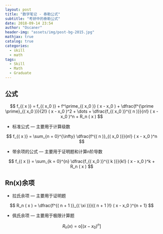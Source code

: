 ```yaml
---
layout: post
title: "数学笔记 - 泰勒公式"
subtitle: "考研中的泰勒公式"
date: 2018-09-14 23:54
author: "Oscaner"
header-img: "assets/img/post-bg-2015.jpg"
mathjax: true
catalog: true
categories:
  - skill
  - math
tags:
  - Skill
  - Math
  - Graduate
---
```


## 公式


$$
f_{( x )} = f_{( x_0 )} + f^\prime_{( x_0 )} ( x - x_0 ) + \dfrac{f^{\prime \prime}_{( x_0 )}}{2!} ( x - x_0 )^2 + \dots + \dfrac{f_{( x_0 )}^{( n )}}{n!} ( x - x_0 )^n + R_n ( x )
$$

- 标准公式 — 主要用于计算级数

$$
f_{( x )} = \sum_{n = 0}^{\infty} \dfrac{f^{( n )}_{( x_0 )}}{n!} ( x - x_0 )^n
$$

- 带余项的公式 — 主要用于证明题和计算n阶导数

$$
f_{( x )} = \sum_{k = 0}^{n} \dfrac{f_{( x_0 )}^{( k )}}{k!} ( x - x_0 )^k + R_n ( x )
$$

## Rn(x)余项

- 拉氏余项 — 主要用于证明题

$$
R_n ( x ) = \dfrac{f^{( n + 1 )}_{( \xi )}}{( n + 1 )!} ( x - x_0 )^{n + 1}
$$

- 佩氏余项 — 主要用于极限计算题

$$
R_n ( x ) = \mathrm{o} [ ( x - x_0 )^n ]
$$
